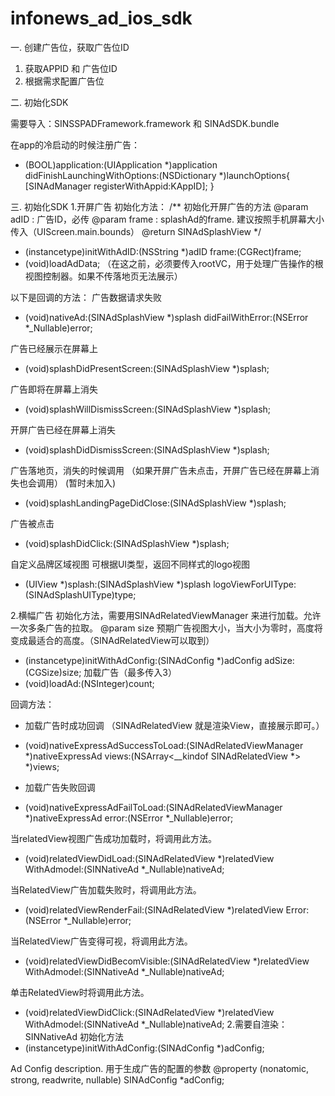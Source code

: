 # infonews_ad_ios_sdk
一. 创建广告位，获取广告位ID
1. 获取APPID 和 广告位ID
2. 根据需求配置广告位

二. 初始化SDK

需要导入：SINSSPADFramework.framework  和 SINAdSDK.bundle
 
在app的冷启动的时候注册广告：
- (BOOL)application:(UIApplication *)application didFinishLaunchingWithOptions:(NSDictionary *)launchOptions{
     [SINAdManager registerWithAppid:KAppID];
}

三. 初始化SDK
1.开屏广告
初始化方法：
/**
 初始化开屏广告的方法
 @param adID : 广告ID，必传
 @param frame : splashAd的frame. 建议按照手机屏幕大小传入（UIScreen.main.bounds）
 @return SINAdSplashView
 */
- (instancetype)initWithAdID:(NSString *)adID frame:(CGRect)frame;
- (void)loadAdData;  （在这之前，必须要传入rootVC，用于处理广告操作的根视图控制器。如果不传落地页无法展示）

以下是回调的方法：
 广告数据请求失败
- (void)nativeAd:(SINAdSplashView *)splash didFailWithError:(NSError *_Nullable)error;

 广告已经展示在屏幕上
- (void)splashDidPresentScreen:(SINAdSplashView *)splash;

 广告即将在屏幕上消失
- (void)splashWillDismissScreen:(SINAdSplashView *)splash;

 开屏广告已经在屏幕上消失
- (void)splashDidDismissScreen:(SINAdSplashView *)splash;

 广告落地页，消失的时候调用 （如果开屏广告未点击，开屏广告已经在屏幕上消失也会调用） (暂时未加入)
- (void)splashLandingPageDidClose:(SINAdSplashView *)splash;

 广告被点击
- (void)splashDidClick:(SINAdSplashView *)splash;

 自定义品牌区域视图
 可根据UI类型，返回不同样式的logo视图
- (UIView *)splash:(SINAdSplashView *)splash logoViewForUIType:(SINAdSplashUIType)type;

2.横幅广告
初始化方法，需要用SINAdRelatedViewManager 来进行加载。允许一次多条广告的拉取。
 @param size 预期广告视图大小，当大小为零时，高度将变成最适合的高度。（SINAdRelatedView可以取到）
- (instancetype)initWithAdConfig:(SINAdConfig *)adConfig adSize:(CGSize)size;
 加载广告（最多传入3）
- (void)loadAd:(NSInteger)count;

回调方法：
 * 加载广告时成功回调 （SINAdRelatedView 就是渲染View，直接展示即可。）
- (void)nativeExpressAdSuccessToLoad:(SINAdRelatedViewManager *)nativeExpressAd views:(NSArray<__kindof SINAdRelatedView *> *)views;

 * 加载广告失败回调
- (void)nativeExpressAdFailToLoad:(SINAdRelatedViewManager *)nativeExpressAd error:(NSError *_Nullable)error;

 当relatedView视图广告成功加载时，将调用此方法。
- (void)relatedViewDidLoad:(SINAdRelatedView *)relatedView WithAdmodel:(SINNativeAd *_Nullable)nativeAd;

 当RelatedView广告加载失败时，将调用此方法。
- (void)relatedViewRenderFail:(SINAdRelatedView *)relatedView Error:(NSError *_Nullable)error;

 当RelatedView广告变得可视，将调用此方法。
- (void)relatedViewDidBecomVisible:(SINAdRelatedView *)relatedView WithAdmodel:(SINNativeAd *_Nullable)nativeAd;

 单击RelatedView时将调用此方法。
- (void)relatedViewDidClick:(SINAdRelatedView *)relatedView WithAdmodel:(SINNativeAd *_Nullable)nativeAd;
2.需要自渲染：
SINNativeAd
初始化方法
- (instancetype)initWithAdConfig:(SINAdConfig *)adConfig;

 Ad Config description. 用于生成广告的配置的参数
@property (nonatomic, strong, readwrite, nullable) SINAdConfig *adConfig;
